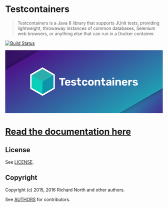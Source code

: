 # Testcontainers

> Testcontainers is a Java 8 library that supports JUnit tests, providing lightweight, throwaway instances of common databases, Selenium web browsers, or anything else that can run in a Docker container.

[![Build Status](https://travis-ci.org/testcontainers/testcontainers-java.svg?branch=master)](https://travis-ci.org/testcontainers/testcontainers-java)

![Testcontainers logo](docs/logo.png)

# [Read the documentation here](http://www.testcontainers.org)

## License

See [LICENSE](LICENSE).

## Copyright

Copyright (c) 2015, 2016 Richard North and other authors.

See [AUTHORS](AUTHORS) for contributors.
